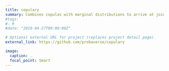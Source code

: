 ```yaml
---
title: copulary
summary: Combines copulas with marginal distributions to arrive at joint distributions. Still undergoing major design decisions. 
#tags:
#- R
#date: "2016-04-27T00:00:00Z"

# Optional external URL for project (replaces project detail page).
external_link: https://github.com/probaverse/copulary

image:
  caption: .
  focal_point: Smart
---
```


